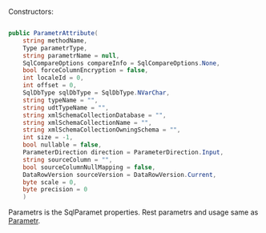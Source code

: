 Constructors:

```C#

public ParametrAttribute(
    string methodName,
    Type parametrType,
    string parametrName = null,
    SqlCompareOptions compareInfo = SqlCompareOptions.None,
    bool forceColumnEncryption = false,
    int localeId = 0,
    int offset = 0,
    SqlDbType sqlDbType = SqlDbType.NVarChar,
    string typeName = "",
    string udtTypeName = "",
    string xmlSchemaCollectionDatabase = "",
    string xmlSchemaCollectionName = "",
    string xmlSchemaCollectionOwningSchema = "",
    int size = -1,
    bool nullable = false,
    ParameterDirection direction = ParameterDirection.Input,
    string sourceColumn = "",
    bool sourceColumnNullMapping = false,
    DataRowVersion sourceVersion = DataRowVersion.Current,
    byte scale = 0,
    byte precision = 0
    )

```
Parametrs is the SqlParamet properties.
Rest parametrs and usage same as [Parametr](https://github.com/SoftStoneDevelop/Gedaq.DbConnection/blob/main/Documentation/Parametr.md).
